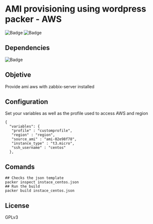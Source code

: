 # AMI provisioning using wordpress packer - AWS

![Badge](https://img.shields.io/badge/packer-1.5.1-green)
![Badge](https://img.shields.io/badge/ansible-2.9.6-green)

## Dependencies
![Badge](https://img.shields.io/badge/CentOS-7-red)

## Objetive

Provide ami aws with zabbix-server installed

## Configuration 

Set your variables as well as the profile used to access AWS and region
```
{
  "variables": {
   "profile" : "customprofile",
   "region" : "region",
   "source_ami" : "ami-02e98f78",
   "instance_type" : "t3.micro", 
   "ssh_username" : "centos"
  },
```

## Comands
```
## Checks the json template
packer inspect instace_centos.json
## Run the build
packer build instace_centos.json
```
## License

GPLv3